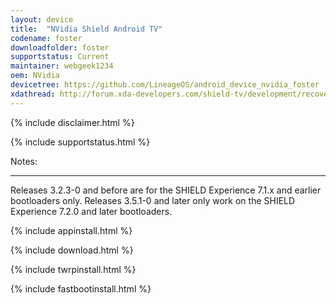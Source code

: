 ```yaml
---
layout: device
title:  "NVidia Shield Android TV"
codename: foster
downloadfolder: foster
supportstatus: Current
maintainer: webgeek1234
oem: NVidia
devicetree: https://github.com/LineageOS/android_device_nvidia_foster
xdathread: http://forum.xda-developers.com/shield-tv/development/recovery-twrp-shield-android-tv-t3510456
---
```


{% include disclaimer.html %}

{% include supportstatus.html %}

<div class='page-heading'>Notes:</div>
<hr />
<p class="text">Releases 3.2.3-0 and before are for the SHIELD Experience 7.1.x and earlier bootloaders only. Releases 3.5.1-0 and later only work on the SHIELD Experience 7.2.0 and later bootloaders.</p>

{% include appinstall.html %}

{% include download.html %}

{% include twrpinstall.html %}

{% include fastbootinstall.html %}
